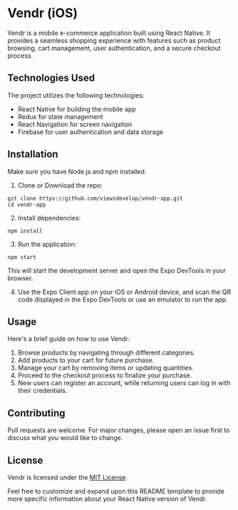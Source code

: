 # Vendr (iOS)

Vendr is a mobile e-commerce application built using React Native. It provides a seamless shopping experience with features such as product browsing, cart management, user authentication, and a secure checkout process.

## Technologies Used

The project utilizes the following technologies:

- React Native for building the mobile app
- Redux for state management
- React Navigation for screen navigation
- Firebase for user authentication and data storage

## Installation

Make sure you have Node.js and npm installed.

1. Clone or Download the repo:

```
git clone https://github.com/viewsdevelop/vendr-app.git
cd vendr-app
```

2. Install dependencies:

```
npm install
```

3. Run the application:

```
npm start
```

This will start the development server and open the Expo DevTools in your browser.

4. Use the Expo Client app on your iOS or Android device, and scan the QR code displayed in the Expo DevTools or use an emulator to run the app.

## Usage

Here's a brief guide on how to use Vendr:

1. Browse products by navigating through different categories.
2. Add products to your cart for future purchase.
3. Manage your cart by removing items or updating quantities.
4. Proceed to the checkout process to finalize your purchase.
5. New users can register an account, while returning users can log in with their credentials.

## Contributing

Pull requests are welcome. For major changes, please open an issue first to discuss what you would like to change.

## License

Vendr is licensed under the [MIT License](https://choosealicense.com/licenses/mit/).

Feel free to customize and expand upon this README template to provide more specific information about your React Native version of Vendr.

